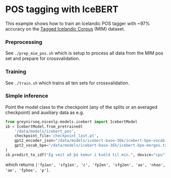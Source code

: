 # POS tagging with IceBERT

This example shows how to train an Icelandic POS tagger with ~97% accuracy on the [Tagged Icelandic Corpus](http://www.malfong.is/index.php?lang=en&pg=mim) (MIM) dataset.

### Preprocessing
See `./prep_mim_pos.sh` which is setup to process all data from the MIM pos set and prepare for crossvalidation.

### Training
See `./train.sh` which trains all ten sets for crossvalidation.

### Simple inference

Point the model class to the checkpoint (any of the splits or an averaged checkpoint) and auxiliary data as e.g.

```python
from greynirseq.nicenlp.models.icebert import IcebertModel
ib = IcebertModel.from_pretrained(
    '/data/models/icebert_pos',
    checkpoint_file='checkpoint_last.pt',
    gpt2_encoder_json="/data/models/icebert-base-36k/icebert-bpe-vocab.json",  
    gpt2_vocab_bpe="/data/models/icebert-base-36k/icebert-bpe-merges.txt",
)
ib.predict_to_idf("Ég veit að þú kemur í kvöld til mín.", device="cpu")
```

which returns `['fp1en', 'sfg1en', 'c', 'fp2en', 'sfg2en', 'ao', 'nheo', 'ae', 'fphee', 'p']`.

